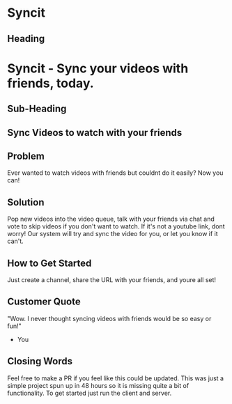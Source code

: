# Syncit #

## Heading ##
# Syncit - Sync your videos with friends, today.
## Sub-Heading ##
## Sync Videos to watch with your friends

## Problem ##
  Ever wanted to watch videos with friends but couldnt do it easily? Now you can!
## Solution ##
Pop new videos into the video queue, talk with your friends via chat and vote to skip videos if you don't want to watch. If it's not a youtube link, dont worry! Our system will try and sync the video for you, or let you know if it can't.

## How to Get Started ##
  Just create a channel, share the URL with your friends, and youre all set!

## Customer Quote ##
  "Wow. I never thought syncing videos with friends would be so easy or fun!"
  - You

## Closing Words ##
  Feel free to make a PR if you feel like this could be updated. This was just a simple project spun up in 48 hours so it is missing quite a bit of functionality. To get started just run the client and server.